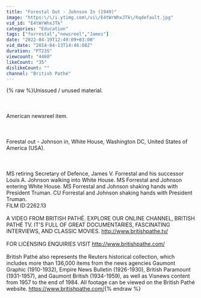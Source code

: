 ```yaml
---
title: "Forestal Out - Johnson In (1949)"
image: "https:\/\/i.ytimg.com\/vi\/E4tWrWhxJTk\/hqdefault.jpg"
vid_id: "E4tWrWhxJTk"
categories: "Education"
tags: ["forrestal","newsreel","James"]
date: "2022-04-19T12:49:09+03:00"
vid_date: "2014-04-13T14:46:08Z"
duration: "PT23S"
viewcount: "4460"
likeCount: "35"
dislikeCount: ""
channel: "British Pathé"
---
```

{% raw %}Unissued / unused material.<br /><br /><br /><br />American newsreel item.<br /><br /><br /><br />Forestal out - Johnson in, White House, Washington DC, United States of America (USA).<br /><br /><br /><br />MS retiring Secretary of Defence, James V. Forrestal and his successor Louis A. Johnson walking into White House.  MS  Forrestal and Johnson entering White House.  MS Forrestal and Johnson shaking hands with President Truman.  CU Forrestal and Johnson shaking hands with President Truman. <br /> FILM ID:2262.13<br /><br />A VIDEO FROM BRITISH PATHÉ. EXPLORE OUR ONLINE CHANNEL, BRITISH PATHÉ TV. IT'S FULL OF GREAT DOCUMENTARIES, FASCINATING INTERVIEWS, AND CLASSIC MOVIES. <a rel="nofollow" target="blank" href="http://www.britishpathe.tv/">http://www.britishpathe.tv/</a><br /><br />FOR LICENSING ENQUIRIES VISIT <a rel="nofollow" target="blank" href="http://www.britishpathe.com/">http://www.britishpathe.com/</a><br /><br />British Pathé also represents the Reuters historical collection, which includes more than 136,000 items from the news agencies Gaumont Graphic (1910-1932), Empire News Bulletin (1926-1930), British Paramount (1931-1957), and Gaumont British (1934-1959), as well as Visnews content from 1957 to the end of 1984. All footage can be viewed on the British Pathé website. <a rel="nofollow" target="blank" href="https://www.britishpathe.com/">https://www.britishpathe.com/</a>{% endraw %}
